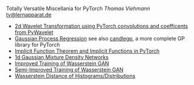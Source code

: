 Totally Versatile Miscellania for PyTorch
*Thomas Viehmann* <tv@lernapparat.de>

- [2d Wavelet Transformation using PyTorch convolutions and coefficents from PyWavelet](misc/2D-Wavelet-Transform.ipynb)
- [Gaussian Process Regression](misc/gaussian_process_regression_basic.ipynb) see also [candlegp](https://github.com/t-vi/candlegp), a more complete GP library for PyTorch
- [Implicit Function Theorem and Implicit Functions in PyTorch](misc/Implicit_Functions_Pytorch.ipynb)
- [1d Gaussian Mixture Density Networks](misc/Mixture_Density_Network_Gaussian_1d.ipynb)
- [Improved Training of Wasserstein GAN](wasserstein-distance/Improved_Training_of_Wasserstein_GAN.ipynb)
- [Semi-Improved Training of Wasserstein GAN](wasserstein-distance/Semi-Improved_Training_of_Wasserstein_GAN.ipynb)
- [Wasserstein Distance of Histograms/Distributions](wasserstein-distance/Pytorch_Wasserstein.ipynb)
